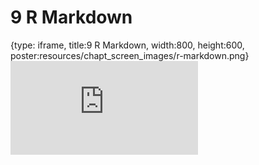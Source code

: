 # 9 R Markdown
 
{type: iframe, title:9 R Markdown, width:800, height:600, poster:resources/chapt_screen_images/r-markdown.png}
![](https://datatrail-jhu.github.io/05_R/no_toc/r-markdown.html)
 

 
